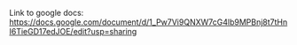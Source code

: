 Link to google docs: https://docs.google.com/document/d/1_Pw7Vi9QNXW7cG4lb9MPBnj8t7tHnI6TieGD17edJOE/edit?usp=sharing
